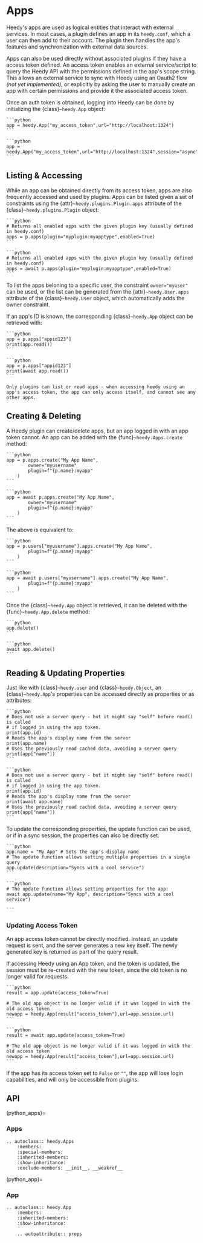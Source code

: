 # Apps

Heedy's apps are used as logical entities that interact with external services. 
In most cases, a plugin defines an app in its `heedy.conf`, which a user can then add to their account. The plugin then handles the app's features and synchronization with external data sources.

Apps can also be used directly without associated plugins if they have a access token defined.
An access token enables an external service/script to query the Heedy API with the permissions defined in the app's scope string. This allows an external service to sync with Heedy using an Oauth2 flow *(not yet implemented)*, or explicitly by asking the user to manually create an app with certain permissions and provide it the associated access token.

Once an auth token is obtained, logging into Heedy can be done by initializing the {class}`~heedy.App` object:

````{tab} Sync
```python
app = heedy.App("my_access_token",url="http://localhost:1324")
```
````

````{tab} Async
```python
app = heedy.App("my_access_token",url="http://localhost:1324",session="async")
```
````

## Listing & Accessing

While an app can be obtained directly from its access token, apps are also frequently accessed
and used by plugins. Apps can be listed given a set of constraints using the {attr}`~heedy.plugins.Plugin.apps` attribute of the {class}`~heedy.plugins.Plugin` object:

````{tab} Sync
```python
# Returns all enabled apps with the given plugin key (usually defined in heedy.conf)
apps = p.apps(plugin="myplugin:myapptype",enabled=True)
```
````

````{tab} Async
```python
# Returns all enabled apps with the given plugin key (usually defined in heedy.conf)
apps = await p.apps(plugin="myplugin:myapptype",enabled=True)
```
````

To list the apps beloning to a specific user, the constraint `owner="myuser"` can be used,
or the list can be generated from the {attr}`~heedy.User.apps` attribute of the {class}`~heedy.User` object, which automatically adds the owner constraint. 

If an app's ID is known, the corresponding {class}`~heedy.App` object can be retrieved with:

````{tab} Sync
```python
app = p.apps["appid123"]
print(app.read())
```
````

````{tab} Async
```python
app = p.apps["appid123"]
print(await app.read())
```
````

```{note}
Only plugins can list or read apps - when accessing heedy using an app's access token, the app can only access itself, and cannot see any other apps.
```

## Creating & Deleting

A Heedy plugin can create/delete apps, but an app logged in with an app token cannot. An app can be added with the {func}`~heedy.Apps.create` method:

````{tab} Sync
```python
app = p.apps.create("My App Name",
        owner="myusername"
        plugin=f"{p.name}:myapp"
    )
```
````

````{tab} Async
```python
app = await p.apps.create("My App Name",
        owner="myusername"
        plugin=f"{p.name}:myapp"
    )
```
````

The above is equivalent to:

````{tab} Sync
```python
app = p.users["myusername"].apps.create("My App Name",
        plugin=f"{p.name}:myapp"
    )
```
````

````{tab} Async
```python
app = await p.users["myusername"].apps.create("My App Name",
        plugin=f"{p.name}:myapp"
    )
```
````

Once the {class}`~heedy.App` object is retrieved, it can be deleted with the {func}`~heedy.App.delete` method:

````{tab} Sync
```python
app.delete()
```
````

````{tab} Async
```python
await app.delete()
```
````

## Reading & Updating Properties

Just like with {class}`~heedy.user` and {class}`~heedy.Object`, an {class}`~heedy.App`'s properties can be accessed directly as properties or as attributes:

````{tab} Sync
```python
# Does not use a server query - but it might say "self" before read() is called
# if logged in using the app token.
print(app.id) 
# Reads the app's display name from the server
print(app.name)
# Uses the previously read cached data, avoiding a server query
print(app["name"])
```
````

````{tab} Async
```python
# Does not use a server query - but it might say "self" before read() is called
# if logged in using the app token.
print(app.id) 
# Reads the app's display name from the server
print(await app.name)
# Uses the previously read cached data, avoiding a server query
print(app["name"])
```
````

To update the corresponding properties, the update function can be used,
or if in a sync session, the properties can also be directly set:

````{tab} Sync
```python
app.name = "My App" # Sets the app's display name
# The update function allows setting multiple properties in a single query
app.update(description="Syncs with a cool service")
```
````

````{tab} Async
```python
# The update function allows setting properties for the app:
await app.update(name="My App", description="Syncs with a cool service")

```
````

### Updating Access Token

An app access token cannot be directly modified. Instead, an update request is sent, 
and the server generates a new key itself. The newly generated key is returned as part of the
query result.

If accessing Heedy using an App token, and the token is updated, the session must be re-created with
the new token, since the old token is no longer valid for requests.

````{tab} Sync
```python
result = app.update(access_token=True)

# The old app object is no longer valid if it was logged in with the old access token
newapp = heedy.App(result["access_token"],url=app.session.url)
```
````

````{tab} Async
```python
result = await app.update(access_token=True)

# The old app object is no longer valid if it was logged in with the old access token
newapp = heedy.App(result["access_token"],url=app.session.url)
```
````

If the app has its access token set to `False` or `""`, the app will lose login capabilities,
and will only be accessible from plugins.

## API

(python_apps)=

### Apps

```{eval-rst}
.. autoclass:: heedy.Apps
    :members:
    :special-members:
    :inherited-members:
    :show-inheritance:
    :exclude-members: __init__, __weakref__
```

(python_app)=

### App

```{eval-rst}
.. autoclass:: heedy.App
    :members:
    :inherited-members:
    :show-inheritance:

    .. autoattribute:: props
```
